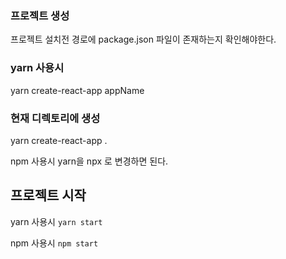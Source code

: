 ### 프로젝트 생성
프로젝트 설치전 경로에 package.json 파일이 존재하는지 확인해야한다.

### yarn 사용시
yarn create-react-app appName

### 현재 디렉토리에 생성
yarn create-react-app .

npm 사용시 yarn을 npx 로 변경하면 된다.

## 프로젝트 시작
yarn 사용시 `yarn start`

npm 사용시 `npm start`